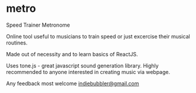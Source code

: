 # metro
Speed Trainer Metronome

Online tool useful to musicians to train speed or just excercise their musical routines. 

Made out of necessity and to learn basics of ReactJS.

Uses tone.js - great javascript sound generation library. Highly recommended to anyone interested in creating music via webpage.

Any feedback most welcome indiebubbler@gmail.com
